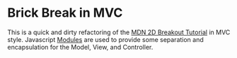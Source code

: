 # Brick Break in MVC

This is a quick and dirty refactoring of the [MDN 2D Breakout Tutorial](https://developer.mozilla.org/en-US/docs/Games/Tutorials/2D_Breakout_game_pure_JavaScript) in MVC style. Javascript [Modules](https://developer.mozilla.org/en-US/docs/Web/JavaScript/Guide/Modules) are used to provide some separation and encapsulation for the Model, View, and Controller.  
